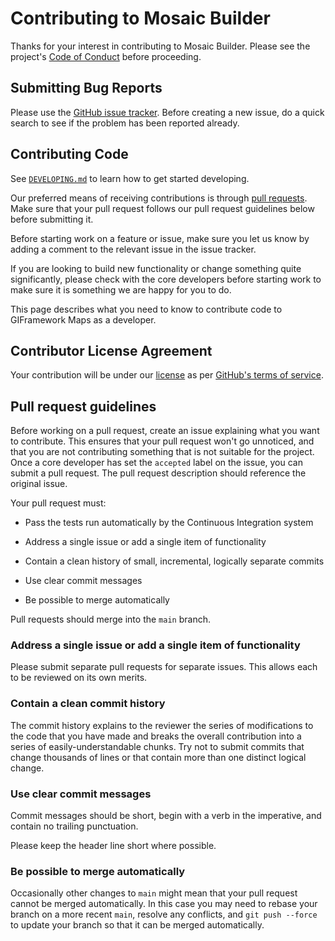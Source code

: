 # Contributing to Mosaic Builder

Thanks for your interest in contributing to Mosaic Builder. Please see the project's [Code of Conduct](https://github.com/Dorset-Council-UK/QGIS.Mosaic.Builder/blob/main/CODE_OF_CONDUCT.md) before proceeding.

## Submitting Bug Reports

Please use the [GitHub issue tracker](https://github.com/Dorset-Council-UK/QGIS.Mosaic.Builder/issues). Before creating a new issue, do a quick search to see if the problem has been reported already.

## Contributing Code

See [`DEVELOPING.md`](https://github.com/Dorset-Council-UK/QGIS.Mosaic.Builder/blob/main/DEVELOPING.md) to learn how to get started developing.

Our preferred means of receiving contributions is through [pull requests](https://help.github.com/articles/using-pull-requests). Make sure
that your pull request follows our pull request guidelines below before submitting it.

Before starting work on a feature or issue, make sure you let us know by adding a comment to the relevant issue in the issue tracker.

If you are looking to build new functionality or change something quite significantly, please check with the core developers before starting work to make sure
it is something we are happy for you to do.

This page describes what you need to know to contribute code to GIFramework Maps as a developer.

## Contributor License Agreement

Your contribution will be under our [license](https://github.com/Dorset-Council-UK/QGIS.Mosaic.Builder/blob/main/LICENCE) as per [GitHub's terms of service](https://help.github.com/articles/github-terms-of-service/#6-contributions-under-repository-license).

## Pull request guidelines

Before working on a pull request, create an issue explaining what you want to contribute. This ensures that your pull request won't go unnoticed, and that you are not contributing something that is not suitable for the project. Once a core developer has set the `accepted` label on the issue, you can submit a pull request. The pull request description should reference the original issue.

Your pull request must:

- Pass the tests run automatically by the Continuous Integration system

- Address a single issue or add a single item of functionality

- Contain a clean history of small, incremental, logically separate commits

- Use clear commit messages

- Be possible to merge automatically

Pull requests should merge into the `main` branch.

### Address a single issue or add a single item of functionality

Please submit separate pull requests for separate issues. This allows each to
be reviewed on its own merits.

### Contain a clean commit history

The commit history explains to the reviewer the series of modifications to the
code that you have made and breaks the overall contribution into a series of
easily-understandable chunks. Try not to submit commits that change thousands
of lines or that contain more than one distinct logical change.

### Use clear commit messages

Commit messages should be short, begin with a verb in the imperative, and
contain no trailing punctuation.

Please keep the header line short where possible.

### Be possible to merge automatically

Occasionally other changes to `main` might mean that your pull request cannot
be merged automatically. In this case you may need to rebase your branch on a
more recent `main`, resolve any conflicts, and `git push --force` to update
your branch so that it can be merged automatically.
